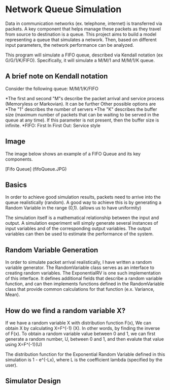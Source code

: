 Network Queue Simulation
================================

Data in communication networks (ex. telephone, internet) is transferred via packets. A key component that helps manage these packets as they travel from source to destination is a queue. This project aims to build a model representing a queue that simulates a network. Then, based on different input parameters, the network performance can be analyzed. 

This program will simulate a FIFO queue, described via Kendall notation (ex G/G/1/K/FIFO). Specifically, it will simulate a M/M/1 and M/M/1/K queue.

A brief note on Kendall notation
-----------------------------------
Consider the following queue: M/M/1/K/FIFO

*The first and second "M"s describe the packet arrival and service process (Memoryless or Markovian). It can be further  Other possible options are 
*The "1" describes the number of servers
*The "K" describes the buffer size (maximum number of packets that can be waiting to be served in the queue at any time). If this parameter is not present, then the buffer size is infinite.
*FIFO: First In First Out: Service style

Image
------------------------------------
The image below shows an example of a FIFO Queue and its key components.

[Fifo Queue] (fifoQueue.JPG)

Basics
-----------------------------------
In order to achieve good simulation results, packets need to arrive into the queue realistically (random). A good way to achieve this is by generating a Random Variable in the range (0,1). (allows us to have uniformity)

The simulation itself is a mathematical relationship between the input and output. A simulation experiment will simply generate several instances of input variables and of the corresponding output variables. The output variables can then be used to estimate the performance of the system.


Random Variable Generation
----------------------------------
In order to simulate packet arrival realistically, I have written a random variable generator. The RandomVariable class serves as an interface to creating random variables. The ExponentialRV is one such implementation of this interface. It defines additional fields that describe a random variable function, and can then implements functions defined in the RandomVariable class that provide common calculations for that function (e.x. Variance, Mean).

How do we find a random variable X?
---------------------------------------
If we have a random variable X with distribution function F(x), We can obtain X by calculating X=F^(-1) (X). In other words, by finding the inverse of F(x). 
To obtain a random variable value between 0 and 1, we can first generate a random number, U,  between 0 and 1, and then evalute that value using X=F^(-1)(U)

The distribution function for the Exponential Random Variable defined in this simulation is 1 - e^(-Lx), where L is the coefficient lambda (specified by the user). 

Simulator Design
---------------------------------------


